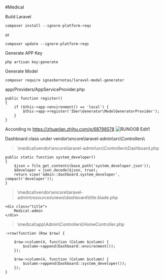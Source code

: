 #Medical

Build Laravel

```
composer install --ignore-platform-reqs
```

or
```
composer update --ignore-platform-reqs
```

Generate APP Key
```
php artisan key:generate
```

Generate Model
```
composer require ignasbernotas/laravel-model-generator
```

app/Providers/AppServiceProvider.php
```
public function register()
{
    if ($this->app->environment() == 'local') {
        $this->app->register('Iber\Generator\ModelGeneratorProvider');
    }
}
```

According to https://zhuanlan.zhihu.com/p/68798578
![RUNOOB Edit1](http://static.runoob.com/images/runoob-logo.png)

Dashboard class under vendor\encore\laravel-admin\src\Controllers\

>\medical\vendor\encore\laravel-admin\src\Controllers\Dashboard.php
```
public static function system_developer()
{
    $json = file_get_contents(base_path('system_developer.json'));
    $developer = json_decode($json, true);
    return view('admin::dashboard.system_developer', compact('developer'));
}
```

>\medical\vendor\encore\laravel-admin\resources\views\dashboard\title.blade.php
```
<div class="title">
    Medical-admin
</div>
```

>\medical\app\Admin\Controllers\HomeController.php
```
->row(function (Row $row) {

    $row->column(4, function (Column $column) {
        $column->append(Dashboard::environment());
    });

    $row->column(4, function (Column $column) {
        $column->append(Dashboard::system_developer());
    });
}
```









